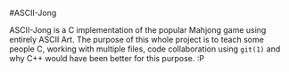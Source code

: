 #ASCII-Jong

ASCII-Jong is a C implementation of the popular Mahjong game using entirely ASCII Art.
The purpose of this whole project is to teach some people C, working with multiple files,
code collaboration using `git(1)` and why C++ would have been better for this purpose. :P
